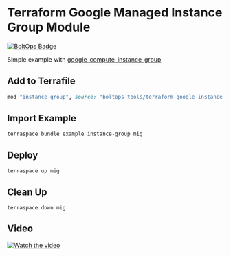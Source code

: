 # Terraform Google Managed Instance Group Module

[![BoltOps Badge](https://img.boltops.com/boltops/badges/boltops-badge.png)](https://www.boltops.com)

Simple example with [google_compute_instance_group](https://registry.terraform.io/providers/hashicorp/google/latest/docs/resources/compute_instance_group)

## Add to Terrafile

```ruby
mod "instance-group", source: "boltops-tools/terraform-google-instance-group"
```

## Import Example

    terraspace bundle example instance-group mig

## Deploy

    terraspace up mig

## Clean Up

    terraspace down mig

## Video

[![Watch the video](https://uploads-learn.boltops.com/r8puhba16m6p5i9pbx60gzdlhifp)](https://learn.boltops.com/courses/terraspace-gcp/lessons/terraspace-google-managed-instance-group)
